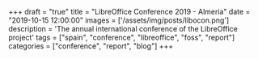 +++
draft = "true"
title = "LibreOffice Conference 2019 - Almeria"
date = "2019-10-15 12:00:00"
images = ['/assets/img/posts/libocon.png']
description = 'The annual international conference of the LibreOffice project'
tags = ["spain", "conference", "libreoffice", "foss", "report"]
categories = ["conference", "report", "blog"]
+++

###
